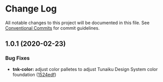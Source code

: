 # Change Log

All notable changes to this project will be documented in this file.
See [Conventional Commits](https://conventionalcommits.org) for commit guidelines.

## 1.0.1 (2020-02-23)


### Bug Fixes

* **tnk-color:** adjust color palletes to adjust Tunaiku Design System color foundation ([1524edf](https://github.com/dkk94/tunaiku-ui/commit/1524edf0da0c74a798e1fbebc37ecba5f1cb859c))
